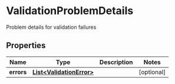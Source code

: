 

# ValidationProblemDetails

Problem details for validation failures
## Properties

Name | Type | Description | Notes
------------ | ------------- | ------------- | -------------
**errors** | [**List&lt;ValidationError&gt;**](ValidationError.md) |  |  [optional]



